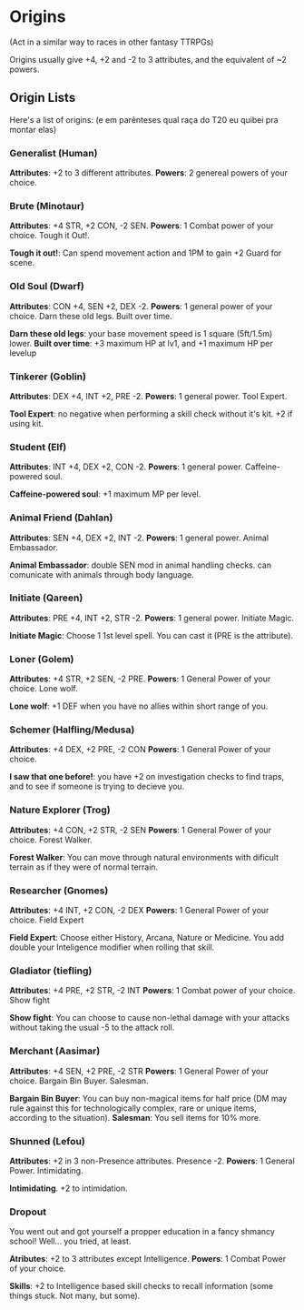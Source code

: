 # Origins
(Act in a similar way to races in other fantasy TTRPGs)

Origins usually give +4, +2 and -2 to 3 attributes, and the equivalent of ~2 powers.

## Origin Lists
Here's a list of origins: (e em parênteses qual raça do T20 eu quibei pra montar elas)

### Generalist (Human)
**Attributes**: +2 to 3 different attributes.
**Powers**: 2 genereal powers of your choice.

### Brute (Minotaur)
**Attributes**: +4 STR, +2 CON, -2 SEN.
**Powers**: 1 Combat power of your choice. Tough it Out!.

**Tough it out!**: Can spend movement action and 1PM to gain +2 Guard for scene.

### Old Soul (Dwarf)
**Attributes**: CON +4, SEN +2, DEX -2.
**Powers**: 1 general power of your choice. Darn these old legs. Built over time.

**Darn these old legs**: your base movement speed is 1 square (5ft/1.5m) lower.
**Built over time**: +3 maximum HP at lv1, and +1 maximum HP per levelup

### Tinkerer (Goblin)
**Attributes**: DEX +4, INT +2, PRE -2.
**Powers**: 1 general power. Tool Expert.

**Tool Expert**: no negative when performing a skill check without it's kit. +2 if using kit.

### Student (Elf)
**Attributes**: INT +4, DEX +2, CON -2.
**Powers**: 1 general power. Caffeine-powered soul.

**Caffeine-powered soul**: +1 maximum MP per level.

### Animal Friend (Dahlan)
**Attributes**: SEN +4, DEX +2, INT -2.
**Powers**: 1 general power. Animal Embassador.

**Animal Embassador**: double SEN mod in animal handling checks. can comunicate with animals through body language.

### Initiate (Qareen)
**Attributes**: PRE +4, INT +2, STR -2.
**Powers**: 1 general power. Initiate Magic.

**Initiate Magic**: Choose 1 1st level spell. You can cast it (PRE is the attribute).

### Loner (Golem)
**Attributes**: +4 STR, +2 SEN, -2 PRE.
**Powers**: 1 General Power of your choice. Lone wolf.

**Lone wolf**: +1 DEF when you have no allies within short range of you.

### Schemer (Halfling/Medusa)
**Attributes**: +4 DEX, +2 PRE, -2 CON
**Powers**: 1 General Power of your choice.

**I saw that one before!**: you have +2 on investigation checks to find traps, and to see if someone is trying to decieve you.

### Nature Explorer (Trog)
**Attributes**: +4 CON, +2 STR, -2 SEN
**Powers**: 1 General Power of your choice. Forest Walker.

**Forest Walker**: You can move through natural environments with dificult terrain as if they were of normal terrain.

### Researcher (Gnomes)
**Attributes**: +4 INT, +2 CON, -2 DEX
**Powers**: 1 General Power of your choice. Field Expert

**Field Expert**: Choose either History, Arcana, Nature or Medicine. You add double your Inteligence modifier when rolling that skill.

### Gladiator (tiefling)
<!-- You did a lot of arena fighting in your younger days. You might have gotten a bit wiser (or not), but one thing you won't forget is your first-hand combat experience, and ability to get a crowd roaring! -->
**Attributes**: +4 PRE, +2 STR, -2 INT
**Powers**: 1 Combat power of your choice. Show fight

**Show fight**: You can choose to cause non-lethal damage with your attacks without taking the usual -5 to the attack roll.

### Merchant (Aasimar)
**Attributes**: +4 SEN, +2 PRE, -2 STR
**Powers**: 1 General Power of your choice. Bargain Bin Buyer. Salesman.

**Bargain Bin Buyer**: You can buy non-magical items for half price (DM may rule against this for technologically complex, rare or unique items, according to the situation).
**Salesman**: You sell items for 10% more.

### Shunned (Lefou)
**Attributes**: +2 in 3 non-Presence attributes. Presence -2.
**Powers**: 1 General Power. Intimidating.

**Intimidating**. +2 to intimidation.

### Dropout
You went out and got yourself a propper education in a fancy shmancy school! Well... you tried, at least.

**Atributes**: +2 to 3 attributes except Intelligence.
**Powers**: 1 Combat Power of your choice.

**Skills**: +2 to Intelligence based skill checks to recall information (some things stuck. Not many, but some).
